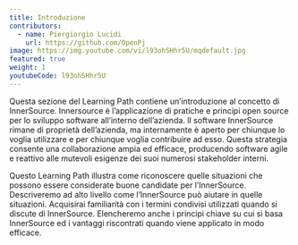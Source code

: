 ```yaml
---
title: Introduzione
contributors:
  - name: Piergiorgio Lucidi
    url: https://github.com/OpenPj
image: https://img.youtube.com/vi/l93ohSHhr5U/mqdefault.jpg
featured: true
weight: 1
youtubeCode: l93ohSHhr5U
---
```

<div class="paragraph">
<p>Questa sezione del Learning Path contiene un&#8217;introduzione al concetto di InnerSource.
Innersource è l&#8217;applicazione di pratiche e principi open source per lo sviluppo software all&#8217;interno dell&#8217;azienda.
Il software InnerSource rimane di proprietà dell&#8217;azienda, ma internamente è aperto per chiunque lo voglia utilizzare e per chiunque voglia contribuire ad esso.
Questa strategia consente una collaborazione ampia ed efficace, producendo software agile e reattivo alle mutevoli esigenze dei suoi numerosi stakeholder interni.</p>
</div>
<div class="paragraph">
<p>Questo Learning Path illustra come riconoscere quelle situazioni che possono essere considerate buone candidate per l&#8217;InnerSource.
Descriveremo ad alto livello come l&#8217;InnerSource può aiutare in quelle situazioni.
Acquisirai familiarità con i termini condivisi utilizzati quando si discute di InnerSource.
Elencheremo anche  i principi chiave su cui si basa InnerSource ed i vantaggi riscontrati quando viene applicato in modo efficace.</p>
</div>
<!--- This file autogenerated from https://github.com/InnerSourceCommons/InnerSourceLearningPath/blob/master/scripts -->
